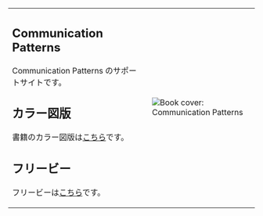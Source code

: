 <table style="border-collapse: collapse;">
 <tr>
  <td>
   <h2>Communication Patterns</h2>
   <p>Communication Patterns のサポートサイトです。</p>
   <h2>カラー図版</h2>
   <p>書籍のカラー図版は<a href="figures.md">こちら</a>です。
   <h2>フリービー</h2>
   <p>フリービーは<a href="freebies.md">こちら</a>です。
  </td>
  <td style="min-width: 75px; max-width: 300px">
   <image src="assets/compatcover.png" align="center" alt="Book cover: Communication Patterns" />
  </td>
 </tr>
